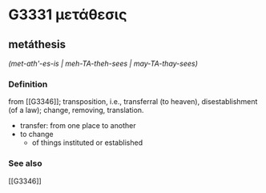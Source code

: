# G3331 μετάθεσις

## metáthesis

_(met-ath'-es-is | meh-TA-theh-sees | may-TA-thay-sees)_

### Definition

from [[G3346]]; transposition, i.e., transferral (to heaven), disestablishment (of a law); change, removing, translation.

- transfer: from one place to another
- to change
  - of things instituted or established

### See also

[[G3346]]


